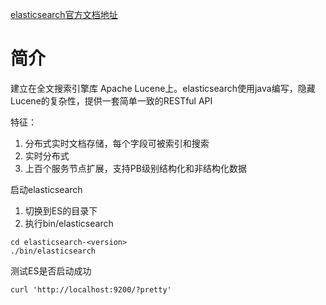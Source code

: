 

[elasticsearch官方文档地址](https://www.elastic.co/guide/cn/elasticsearch/guide/current/running-elasticsearch.html)

# 简介

建立在全文搜索引擎库 Apache Lucene上。elasticsearch使用java编写，隐藏Lucene的复杂性，提供一套简单一致的RESTful API

特征：

1. 分布式实时文档存储，每个字段可被索引和搜索
2. 实时分布式
3. 上百个服务节点扩展，支持PB级别结构化和非结构化数据



启动elasticsearch

1. 切换到ES的目录下
2. 执行bin/elasticsearch

```shell
cd elasticsearch-<version>
./bin/elasticsearch  
```



测试ES是否启动成功

```shell
curl 'http://localhost:9200/?pretty'
```



